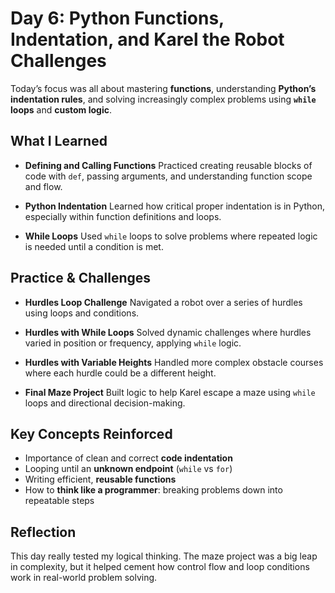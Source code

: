 # Day 6: Python Functions, Indentation, and Karel the Robot Challenges

Today’s focus was all about mastering **functions**, understanding **Python’s indentation rules**, and solving increasingly complex problems using **`while` loops** and **custom logic**.

##  What I Learned

- **Defining and Calling Functions** 
  Practiced creating reusable blocks of code with `def`, passing arguments, and understanding function scope and flow.

- **Python Indentation** 
  Learned how critical proper indentation is in Python, especially within function definitions and loops.

- **While Loops** 
  Used `while` loops to solve problems where repeated logic is needed until a condition is met.

##  Practice & Challenges

- **Hurdles Loop Challenge** 
  Navigated a robot over a series of hurdles using loops and conditions.

- **Hurdles with While Loops** 
  Solved dynamic challenges where hurdles varied in position or frequency, applying `while` logic.

- **Hurdles with Variable Heights** 
  Handled more complex obstacle courses where each hurdle could be a different height.

- **Final Maze Project** 
  Built logic to help Karel escape a maze using `while` loops and directional decision-making.

##  Key Concepts Reinforced

- Importance of clean and correct **code indentation**
- Looping until an **unknown endpoint** (`while` vs `for`)
- Writing efficient, **reusable functions**
- How to **think like a programmer**: breaking problems down into repeatable steps

##  Reflection

This day really tested my logical thinking. The maze project was a big leap in complexity, but it helped cement how control flow and loop conditions work in real-world problem solving.


